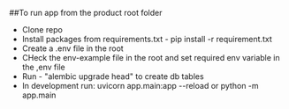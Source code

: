 ##To run app from the product root folder

- Clone repo
- Install packages from requirements.txt - pip install -r requirement.txt
- Create a .env file in the root
- CHeck the env-example file in the root and set required env variable in the ,env file
- Run - "alembic upgrade head" to create db tables
- In development run: uvicorn app.main:app --reload or python -m app.main
